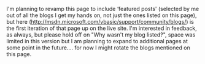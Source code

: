 I'm planning to revamp this page to include &#8216;featured posts' (selected by me out of all the blogs I get my hands on, not just the ones listed on this page), but here (<http://msdn.microsoft.com/vbasic/support/community/blogs/>) is the first iteration of that page up on the live site. I'm interested in feedback, as always, but please hold off on "Why wasn't my blog listed?", space was limited in this version but I am planning to expand to additional pages at some point in the future.... for now I might rotate the blogs mentioned on this page.